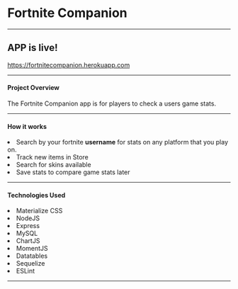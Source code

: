 # Fortnite Companion
<hr/>

## APP is live!
https://fortnitecompanion.herokuapp.com
<hr/>

#### Project Overview 
The Fortnite Companion app is for players to check a users game stats.
<hr/>

#### How it works
<li>Search by your fortnite <b>username</b> for stats on any platform that you play on.</li>
<li>Track new items in Store</li>
<li>Search for skins available</li>
<li>Save stats to compare game stats later</li>
<hr/>

#### Technologies Used
<li>Materialize CSS</li>
<li>NodeJS</li>
<li>Express</li>
<li>MySQL</li>
<li>ChartJS</li>
<li>MomentJS</li>
<li>Datatables</li>
<li>Sequelize</li>
<li>ESLint</li>
<hr/>



